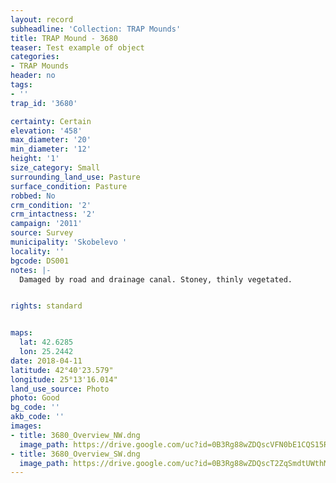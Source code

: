 ```yaml
---
layout: record
subheadline: 'Collection: TRAP Mounds'
title: TRAP Mound - 3680
teaser: Test example of object
categories:
- TRAP Mounds
header: no
tags:
- ''
trap_id: '3680'

certainty: Certain
elevation: '458'
max_diameter: '20'
min_diameter: '12'
height: '1'
size_category: Small
surrounding_land_use: Pasture
surface_condition: Pasture
robbed: No
crm_condition: '2'
crm_intactness: '2'
campaign: '2011'
source: Survey
municipality: 'Skobelevo '
locality: ''
bgcode: DS001
notes: |-
  Damaged by road and drainage canal. Stoney, thinly vegetated.


rights: standard


maps:
  lat: 42.6285
  lon: 25.2442
date: 2018-04-11
latitude: 42°40'23.579"
longitude: 25°13'16.014"
land_use_source: Photo
photo: Good
bg_code: ''
akb_code: ''
images:
- title: 3680_Overview_NW.dng
  image_path: https://drive.google.com/uc?id=0B3Rg88wZDQscVFN0bE1CQS15R3c
- title: 3680_Overview_SW.dng
  image_path: https://drive.google.com/uc?id=0B3Rg88wZDQscT2ZqSmdtUWthMk0
---
```

